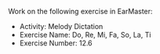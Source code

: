 Work on the following exercise in EarMaster:
- Activity: Melody Dictation
- Exercise Name: Do, Re, Mi, Fa, So, La, Ti
- Exercise Number: 12.6
